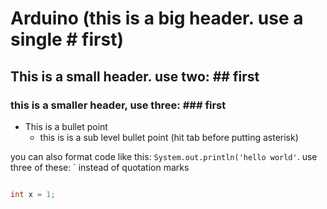 # Arduino (this is a big header. use a single # first)
## This is a small header. use two: ## first
### this is a smaller header, use three: ### first

* This is a bullet point
    * this is is a sub level bullet point (hit tab before putting asterisk)

you can also format code like this: ```System.out.println('hello world'```. use three of these: ` instead of quotation marks

```c++ 

int x = 1; 

```
